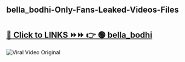 
 ## bella_bodhi-Only-Fans-Leaked-Videos-Files

# <h2><a href="https://mediaupload.pro?bella_bodhi">🔗 Click to LINKS ⏩⏩ 👉 🟢 bella_bodhi </a></h2>

<a href="https://mediaupload.pro?bella_bodhi" rel="nofollow" data-target="animated-image.originalLink"><img src="https://i.ibb.co.com/xMMVF88/686577567.gif" alt="Viral Video Original" style="max-width: 100%; display: inline-block;" data-target="animated-image.originalImage"></a>